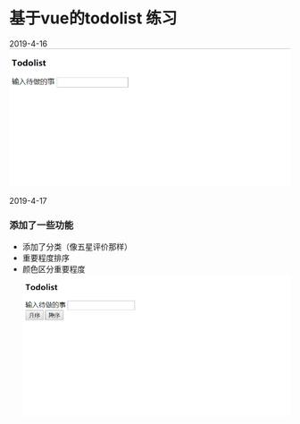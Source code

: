 # 基于vue的todolist 练习
2019-4-16
![图片](演示/示例.gif)

2019-4-17
### 添加了一些功能
- 添加了分类（像五星评价那样）
- 重要程度排序
- 颜色区分重要程度
![图片](演示/示例2.gif)